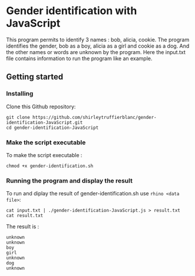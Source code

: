 # Gender identification with JavaScript
This program permits to identify 3 names : bob, alicia, cookie. The program identifies the gender, bob as a boy, alicia as a girl and cookie as a dog. And the other names or words are unknown by the program.
Here the input.txt file contains information to run the program like an example.

## Getting started
### Installing 

Clone this Github repository:
```
git clone https://github.com/shirleytruffierblanc/gender-identification-JavaScript.git
cd gender-identification-JavaScript
```
### Make the script executable

To make the script executable :
```
chmod +x gender-identification.sh
```
### Running the program and display the result

To run and diplay the result of gender-identification.sh use `rhino <data file>`:

```
cat input.txt | ./gender-identification-JavaScript.js > result.txt
cat result.txt
```
The result is : 
```
unknown
unknown
boy
girl
unknown
dog
unknown
```

